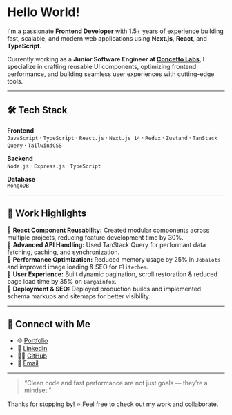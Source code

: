 # Hello World!

I'm a passionate **Frontend Developer** with 1.5+ years of experience building fast, scalable, and modern web applications using **Next.js**, **React**, and **TypeScript**.

Currently working as a **Junior Software Engineer at [Concetto Labs](https://www.concettolabs.com/)**, I specialize in crafting reusable UI components, optimizing frontend performance, and building seamless user experiences with cutting-edge tools.

---

## 🛠 Tech Stack

**Frontend**  
`JavaScript` · `TypeScript` · `React.js` · `Next.js 14` · `Redux` · `Zustand` · `TanStack Query` · `TailwindCSS`

**Backend**  
`Node.js` · `Express.js` · `TypeScript`

**Database**  
`MongoDB`

---

## 💼 Work Highlights

🔹 **React Component Reusability:** Created modular components across multiple projects, reducing feature development time by 30%.  
🔹 **Advanced API Handling:** Used TanStack Query for performant data fetching, caching, and synchronization.  
🔹 **Performance Optimization:** Reduced memory usage by 25% in `Jobalots` and improved image loading & SEO for `Elitechem`.  
🔹 **User Experience:** Built dynamic pagination, scroll restoration & reduced page load time by 35% on `Bargainfox`.  
🔹 **Deployment & SEO:** Deployed production builds and implemented schema markups and sitemaps for better visibility.

--- 

## 🔗 Connect with Me

- 🌐 [Portfolio](https://jesal.vercel.app/)
- 💼 [LinkedIn](https://www.linkedin.com/in/jesalthakur984/)
- 🧑‍💻 [GitHub](https://github.com/jd984)
- 📧 [Email](mailto:jesalthakur77984@gmail.com)

---

> “Clean code and fast performance are not just goals — they’re a mindset.”

Thanks for stopping by! ⭐ Feel free to check out my work and collaborate.
